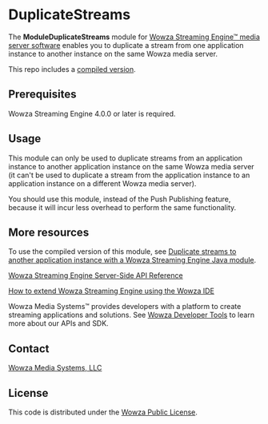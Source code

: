 # DuplicateStreams
The **ModuleDuplicateStreams** module for [Wowza Streaming Engine™ media server software](https://www.wowza.com/products/streaming-engine) enables you to duplicate a stream from one application instance to another instance on the same Wowza media server.

This repo includes a [compiled version](/lib/wse-plugin-duplicatestreams.jar).

## Prerequisites
Wowza Streaming Engine 4.0.0 or later is required.

## Usage
This module can only be used to duplicate streams from an application instance to another application instance on the same Wowza media server (it can't be used to duplicate a stream from the application instance to an application instance on a different Wowza media server).

You should use this module, instead of the Push Publishing feature, because it will incur less overhead to perform the same functionality.

## More resources
To use the compiled version of this module, see [Duplicate streams to another application instance with a Wowza Streaming Engine Java module](https://www.wowza.com/docs/how-to-duplicate-streams-to-another-application-instance-moduleduplicatestreams).

[Wowza Streaming Engine Server-Side API Reference](https://www.wowza.com/resources/serverapi/)

[How to extend Wowza Streaming Engine using the Wowza IDE](https://www.wowza.com/docs/how-to-extend-wowza-streaming-engine-using-the-wowza-ide)

Wowza Media Systems™ provides developers with a platform to create streaming applications and solutions. See [Wowza Developer Tools](https://www.wowza.com/developer) to learn more about our APIs and SDK.

## Contact
[Wowza Media Systems, LLC](https://www.wowza.com/contact)

## License
This code is distributed under the [Wowza Public License](/LICENSE.txt).
